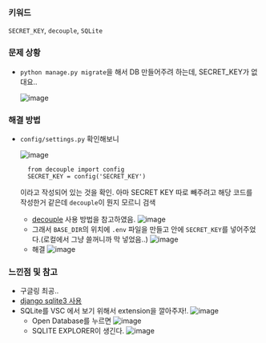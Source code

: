 ### 키워드
`SECRET_KEY`, `decouple`, `SQLite`

### 문제 상황
- `python manage.py migrate`을 해서 DB 만들어주려 하는데, SECRET_KEY가 없대요..

  ![image](https://user-images.githubusercontent.com/37495515/235699926-31681aac-8381-4603-b446-0466fe25560c.png)


### 해결 방법
- `config/settings.py` 확인해보니

  ![image](https://user-images.githubusercontent.com/37495515/235700360-60314d4e-9c1a-49c1-86e7-884301178519.png)
  ```
    from decouple import config
    SECRET_KEY = config('SECRET_KEY')
  ```
  이라고 작성되어 있는 것을 확인. 아마 SECRET KEY 따로 빼주려고 해당 코드를 작성한거 같은데 `decouple`이 뭔지 모르니 검색
  - [decouple](https://hangjastar.tistory.com/198) 사용 방법을 참고하였음.
    ![image](https://user-images.githubusercontent.com/37495515/235701342-d7eb34be-adae-45e6-8da2-2b09e04265dd.png)
  - 그래서 `BASE_DIR`의 위치에 `.env` 파일을 만들고 안에 `SECRET_KEY`를 넣어주었다.(로컬에서 그냥 쓸꺼니까 막 넣었음..)
    ![image](https://user-images.githubusercontent.com/37495515/235701627-c392b006-6c80-4446-839e-fd6442ca8eb1.png)
  - 해결
    ![image](https://user-images.githubusercontent.com/37495515/235702421-85be3b9a-05ff-4958-b15b-be2d65d7b1ed.png)

### 느낀점 및 참고
- 구글링 최공..
- [django sqlite3 사용](https://e-you.tistory.com/354?category=1028321)
- SQLite를 VSC 에서 보기 위해서 extension을 깔아주자!.
  ![image](https://user-images.githubusercontent.com/37495515/235703620-d440d2a7-a49d-401c-aef6-5ef757d434b1.png)
  - Open Database를 누르면
  ![image](https://user-images.githubusercontent.com/37495515/235704125-99ffa64c-a0f1-4925-876a-836cc3757839.png)
  - SQLITE EXPLORER이 생긴다.
  ![image](https://user-images.githubusercontent.com/37495515/235704338-a5718a45-73b2-4e15-87be-eea39e81b1e2.png)


